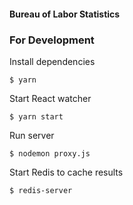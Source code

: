 #### Bureau of Labor Statistics

### For Development

Install dependencies

   `$ yarn`

Start React watcher
   
   `$ yarn start`  
   
Run server
   
   `$ nodemon proxy.js`

Start Redis to cache results
   
   `$ redis-server`
